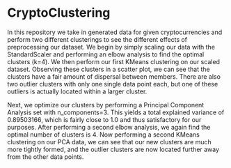 # CryptoClustering

In this repository we take in generated data for given cryptocurrencies and perform two different clusterings to see the different effects of preprocessing our dataset. We begin by simply scaling our data with the StandardScaler and performing an elbow analysis to find the optimal clusters (k=4). We then perform our first KMeans clustering on our scaled dataset. Observing these clusters in a scatter plot, we can see that the clusters have a fair amount of dispersal between members. There are also two outlier clusters with only one single data point each, but one of these outliers is actually located within a larger cluster.

Next, we optimize our clusters by performing a Principal Component Analysis set with n_components=3. This yields a total explained variance of 0.89503166, which is fairly close to 1.0 and thus satisfactory for our purposes. After performing a second elbow analysis, we again find the optimal number of clusters is 4. Now performing a second KMeans clustering on our PCA data, we can see that our new clusters are much more tightly formed, and the outlier clusters are now located further away from the other data points.
